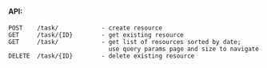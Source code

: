 #### API:
    POST    /task/            - create resource
    GET     /task/{ID}        - get existing resource
    GET     /task/            - get list of resources sorted by date;
                                use query params page and size to navigate
    DELETE  /task/{ID}        - delete existing resource
